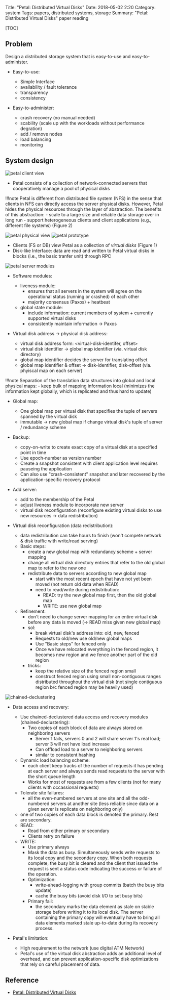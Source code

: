Title: "Petal: Distributed Virtual Disks"
Date: 2018-05-02 2:20
Category: system
Tags: papers, distributed systems, storage
Summary: "Petal: Distributed Virtual Disks" paper reading

[TOC]

## Problem

Design a distributed storage system that is easy-to-use and easy-to-administer.

- Easy-to-use:
    - Simple Interface
    - availability / fault tolerance
    - transparency
    - consistency

- Easy-to-administer:
    - crash recovery (no manual needed)
    - scability (scale up with the workloads without performance degration)
    - add / remove nodes
    - load balancing
    - monitoring

## System design

<img src="/images/petal-client-view.png" alt="petal client view"/>

- Petal consists of a collection of network-connected servers that cooperatively manage a pool of physical disks

!!!note
    Petal is different from distributed file system (NFS) in the sense that clients in NFS can directly access the server physical disks. However, Petal hides the physical resources through the layer of abstraction. The benefits of this abstraction:
    - scale to a large size and reliable data storage over in long run
    - support heterogeneous clients and client applications (e.g., different file systems) (Figure 2)

<img src="/images/petal-physical-view.png" alt="petal physical view"/>

<img src="/images/petal-prototype.png" alt="petal prototype"/>

- Clients (FS or DB) view Petal as a collection of *virtual disks* (Figure 1)
- Disk-like Interface: data are read and written to Petal virtual disks in blocks (i.e., the basic tranfer unit) through RPC

<img src="/images/petal-server-modules.png" alt="petal server modules"/>

- Software modules:
    - liveness module:
        - ensures that all servers in the system will agree on the operational status (running or crashed) of each other
        - majority consensus (Paxos) + heatbeat
    - global state module:
        - include information: current members of system + currently supported virtual disks
        - consistently maintain information -> Paxos

- Virtual disk address -> physical disk address:
    - virtual disk address form: <virtual-disk-identifer, offset>
    - virtual disk identifier -> global map identifier (via. virtual disk directory)
    - global map identifier decides the server for translating offset
    - global map identifier & offset -> disk-identifier, disk-offset (via. phyiscal map on each server)

!!!note
    Separation of the translation data structures into global and local physical maps:
    - keep bulk of mapping information local (minimizes the information kept globally, which is replicated and thus
    hard to update)

- Global map:
    - One global map per virtual disk that specifies the tuple of servers spanned by the virtual disk
    - immutable -> new global map if change virtual disk's tuple of server / redundancy scheme
    
- Backup:
    - copy-on-write to create exact copy of a virtual disk at a specified point in time
    - Use epoch-number as version number
    - Create a snapshot consistent with client application level requires pauseing the application
    - Can also use "crash-consistent" snapshot and later recovered by the application-specific recovery protocol

- Add server:
    - add to the membership of the Petal
    - adjust liveness module to incorporate new server
    - virtual disk reconfiguration (reconfigure existing virtual disks to use new resources -> data redistribution)

- Virtual disk reconfiguration (data redistribution):
    - data redistribution can take hours to finish (won't compete network & disk traffic with write/read serving)
    - Basic steps:
        - create a new global map with redundancy scheme + server mapping
        - change all virtual disk directory entries that refer to the old global map to refer to the new one
        - redistribute data to servers according to new global map
            - start with the most recent epoch that have not yet been moved (not return old data when READ)
            - need to read/write during redistribution:
                - READ: try the new global map first, then the old global map
                - WRITE: use new global map
    - Refinement:
        - don't need to change server mapping for an entire virtual disk before any data is moved (-> READ miss given new global map)
        - sol:
            - break virtual disk's address into: old, new, fenced
            - Requests to old/new use old/new global maps
            - Use "Basic steps" for fenced only
            - Once we have relocated everything in the fenced region, it becomes new region and we fence another part of the old region
        - tricks:
            - keep the relative size of the fenced region small
            - construct fenced region using small non-contiguous ranges distributed throughout the virtual disk (not single
            contiguous region b/c fenced region may be heavily used)

<img src="/images/chained-declustering.png" alt="chained-declustering"/>

- Data access and recovery:
    - Use chained-declustered data access and recovery modules (chained-declustering):
        - Two copies of each block of data are always stored on neighboring servers
            - Server 1 fails, servers 0 and 2 will share server 1's real load; server 3 will not have load increase
            - Can offload load to a server to neighboring servers
            - similar to consistent hashing
    - Dynamic load balancing scheme:
        - each client keep tracks of the number of requests it has pending at each server and always sends read requests to the
        server with the short queue length
        - Works for most of requests are from a few clients (not for many clients with occassional requests)
    - Tolerate site failures:
        - all the even-numbered servers at one site and all the odd-numbered servers at another site (less reliable
        since data on a given server is replicate on neighboring only)
    - one of two copies of each data block is denoted the primary. Rest are secondary.
    - READ:
        - Read from either primary or secondary
        - Clients retry on failure
    - WRITE:
        - Use primary always
        - Mask the data as busy. Simultaneously sends write requests to its local copy and the secondary copy. When both requests complete, the busy bit is cleared and the client that issued the request is sent a status code indicating the success or failure of the operation.
        - Optimization:
            - write-ahead-logging with group commits (batch the busy bits update)
            - cache the busy bits (avoid disk I/O to set busy bits)
        - Primary fail:
            - the secondary marks the data element as stale on stable storage before writing it to its local disk. The server containing the primary copy will eventually have to bring all data elements marked stale up-to-date during its recovery process.

- Petal's limitation:
    - High requirement to the network (use digital ATM Network)
    - Petal's use of the virtual disk abstraction adds an additional level of overhead, and can prevent application-specific disk optimizations that rely on careful placement of data.    

## Reference

- [Petal: Distributed Virtual Disks ](http://pages.cs.wisc.edu/~remzi/Classes/739/Fall2017/Papers/petal96.pdf)